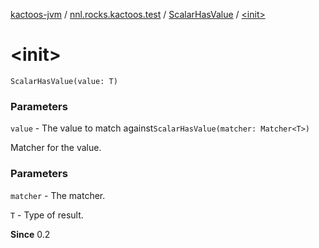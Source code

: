 [kactoos-jvm](../../index.md) / [nnl.rocks.kactoos.test](../index.md) / [ScalarHasValue](index.md) / [&lt;init&gt;](.)

# &lt;init&gt;

`ScalarHasValue(value: T)`

### Parameters

`value` - The value to match against`ScalarHasValue(matcher: Matcher<T>)`

Matcher for the value.

### Parameters

`matcher` - The matcher.

`T` - Type of result.

**Since**
0.2


